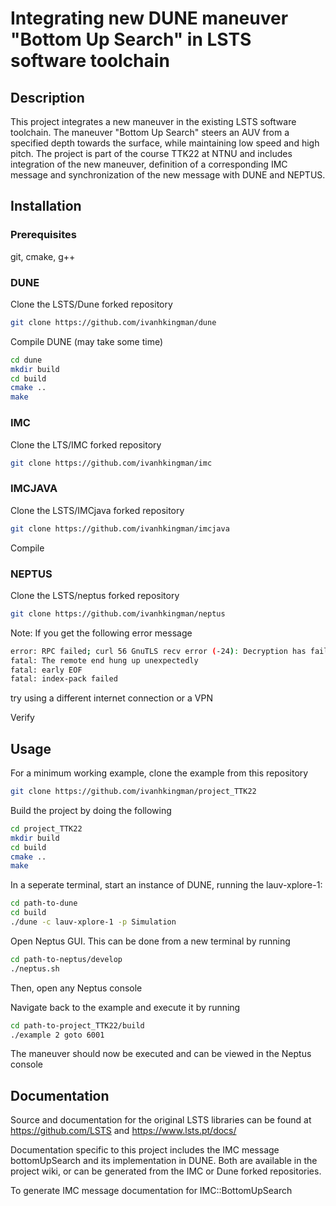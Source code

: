 # Integrating new DUNE maneuver "Bottom Up Search" in LSTS software toolchain

## Description
This project integrates a new maneuver in the existing LSTS software toolchain. The maneuver "Bottom Up Search" steers an AUV from a specified depth towards the surface, while maintaining low speed and high pitch. The project is part of the course TTK22 at NTNU and includes integration of the new maneuver, definition of a corresponding IMC message and synchronization of the new message with DUNE and NEPTUS.

## Installation

### Prerequisites

git, cmake, g++


### DUNE

Clone the LSTS/Dune forked repository

```bash
git clone https://github.com/ivanhkingman/dune
```
Compile DUNE (may take some time)
```bash
cd dune
mkdir build
cd build
cmake ..
make
```


### IMC

Clone the LTS/IMC forked repository

```bash
git clone https://github.com/ivanhkingman/imc
```

### IMCJAVA

Clone the LSTS/IMCjava forked repository

```bash
git clone https://github.com/ivanhkingman/imcjava
```
Compile

### NEPTUS

Clone the LSTS/neptus forked repository

```bash
git clone https://github.com/ivanhkingman/neptus
```
Note: If you get the following error message

```bash
error: RPC failed; curl 56 GnuTLS recv error (-24): Decryption has failed.
fatal: The remote end hung up unexpectedly
fatal: early EOF
fatal: index-pack failed
```
try using a different internet connection or a VPN

Verify

## Usage

For a minimum working example, clone the example from this repository

```bash
git clone https://github.com/ivanhkingman/project_TTK22
```

Build the project by doing the following

```bash
cd project_TTK22
mkdir build
cd build
cmake ..
make
```
In a seperate terminal, start an instance of DUNE, running the lauv-xplore-1:
```bash
cd path-to-dune
cd build
./dune -c lauv-xplore-1 -p Simulation
```
Open Neptus GUI. This can be done from a new terminal by running
```bash
cd path-to-neptus/develop
./neptus.sh
```
Then, open any Neptus console

Navigate back to the example and execute it by running

```bash
cd path-to-project_TTK22/build
./example 2 goto 6001
```
The maneuver should now be executed and can be viewed in the Neptus console

## Documentation

Source and documentation for the original LSTS libraries can be found at https://github.com/LSTS and https://www.lsts.pt/docs/

Documentation specific to this project includes the IMC message bottomUpSearch and its implementation in DUNE. Both are available in the project wiki, or can be generated from the IMC or Dune forked repositories.

To generate IMC message documentation for IMC::BottomUpSearch

